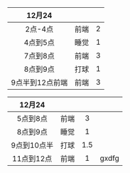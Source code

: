 |     12月24      |      |      |
| :-------------: | :--: | :--: |
|     2点-4点     | 前端 |  2   |
|    4点到5点     | 睡觉 |  1   |
|    7点到8点     | 前端 |  3   |
|    8点到9点     | 打球 |  1   |
| 9点半到12点前端 | 前端 |  3   |

|   12月24    |      |      |       |
| :---------: | :--: | :--: | ----- |
|  5点到8点   | 前端 |  3   |       |
|  8点到9点   | 睡觉 |  1   |       |
| 9点到10点半 | 打球 | 1.5  |       |
| 11点到12点  | 前端 |  1   | gxdfg |
